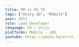 ```yaml
---
title: OM vs DG TD
tags: ["Unity 3D", "Mobile"]
year: 2011
role: Lead Developer
language: C# / Unity
platforms: Mobile - iOS
youtube: https://youtu.be/error
---
```


